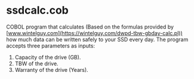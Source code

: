 # ssdcalc.cob

COBOL program that calculates (Based on the formulas provided by [www.wintelguy.com](https://wintelguy.com/dwpd-tbw-gbday-calc.pl)) how much data can be written safely to your SSD every day. The program accepts three parameters as inputs:

1. Capacity of the drive (GB).
2. TBW of the drive.
3. Warranty of the drive (Years).